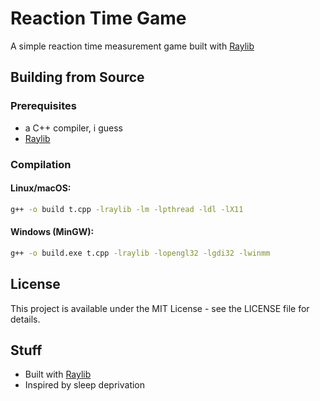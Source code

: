 # Reaction Time Game

A simple reaction time measurement game built with [Raylib](https://www.raylib.com/)

## Building from Source

### Prerequisites

- a C++ compiler, i guess
- [Raylib](https://www.raylib.com/)

### Compilation

#### Linux/macOS:
```bash
g++ -o build t.cpp -lraylib -lm -lpthread -ldl -lX11
```

#### Windows (MinGW):
```bash
g++ -o build.exe t.cpp -lraylib -lopengl32 -lgdi32 -lwinmm
```

## License

This project is available under the MIT License - see the LICENSE file for details.

## Stuff

- Built with [Raylib](https://www.raylib.com/)
- Inspired by sleep deprivation
